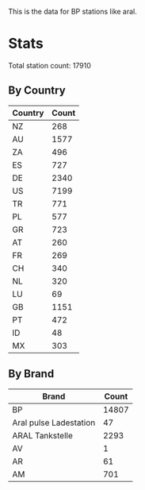 This is the data for BP stations like aral.


# Stats

Total station count: 17910
## By Country

| Country | Count
| - | - 
| NZ | 268
| AU | 1577
| ZA | 496
| ES | 727
| DE | 2340
| US | 7199
| TR | 771
| PL | 577
| GR | 723
| AT | 260
| FR | 269
| CH | 340
| NL | 320
| LU | 69
| GB | 1151
| PT | 472
| ID | 48
| MX | 303
## By Brand

| Brand | Count
| - | - 
| BP | 14807
| Aral pulse Ladestation | 47
| ARAL Tankstelle | 2293
| AV | 1
| AR | 61
| AM | 701
